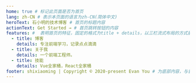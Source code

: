 ```yaml
---
home: true # 标记此页面是否为首页
lang: zh-CN # 表示本页面的语言为zh-CN(简体中文)
heroText: 石小明的技术博客 # 首页的标题内容
actionText: Get Started → # 首页跳转按钮的内容
features: #  表明首页的特征，固定的格式为title + details，以三栏流式布局的方式展示
  - title: 博客
    details: 专注前端学习，记录点点滴滴
  - title: 关于我
    details: 一个前端工程师。
  - title: 技能
    details: Vue全家桶，React全家桶
footer: shixiaoming | Copyright © 2020-present Evan You # 为底部内容，与普通的网页一样，我们可以在footer里面写版权信息
---
```

